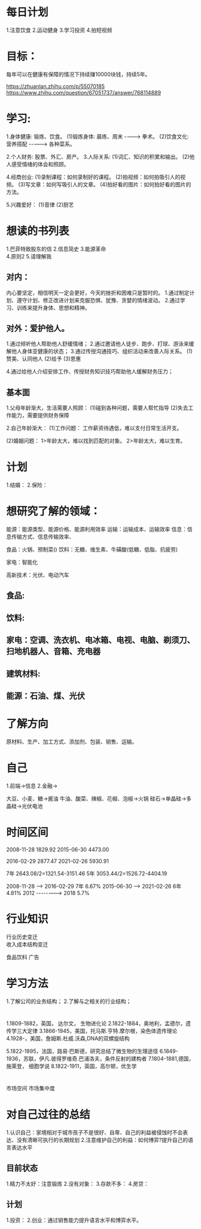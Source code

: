 # 每日计划
  1.注意饮食
  2.运动健身
  3.学习投资
  4.拍短视频

# 目标：
  每年可以在健康有保障的情况下持续赚10000块钱，持续5年。

  https://zhuanlan.zhihu.com/p/55070185
  https://www.zhihu.com/question/67051737/answer/768114889

# 学习:
  1.身体健康: 锻炼、饮食。
    (1)锻炼身体: 晨练、周末 ----> 拳术。
    (2)饮食文化: 营养搭配  -----> 各种菜系。
    
  2.个人财务: 股票、外汇、房产。
  3.人际关系:
    (1)词汇、知识的积累和输出。 
    (2)他人感受情绪的体会和照顾。

  4.经商创业:
    (1)录制课程：如何录制好的课程。
    (2)拍视频：如何拍吸引人的视频。
    (3)写文章：如何写吸引人的文章。
    (4)拍好看的图片：如何拍好看的图片的方法。

  5.兴趣爱好：
    (1)音律
    (2)厨艺

# 想读的书列表
  1.巴菲特致股东的信
  2.信息简史 
  3.能源革命  
  4.原则2
  5.请理解我
  
## 对内：
  内心要坚定，相信明天一定会更好，今天的挫折和困难只是暂时的。
  1.通过制定计划、遵守计划、修正改进计划来克服恐惧、犹豫、贪婪的情绪波动。
  2.通过学习、训练来提升身体、思想和精神。

## 对外：爱护他人。
  1.通过倾听他人帮助他人舒缓情绪；
  2.通过邀请他人徒步、跑步、打球、游泳来缓解他人身体亚健康的状态；
  3.通过传授沟通技巧、组织活动来改善人际关系。
    (1)赞美、认同他人
    (2)给予
    (3)恩惠

  4.通过给他人介绍安排工作、传授财务知识技巧帮助他人缓解财务压力；

## 基本面
1.父母年龄渐大，生活需要人照顾：
  (1)碰到各种问题，需要人帮忙指导
  (2)失去工作能力，需要提供财务保障

2.自己年龄渐大：
  (1)工作问题：
    工作薪资待遇低，难以支付日常生活开支。

  (2)婚姻问题：
    1>年龄太大，难以找到匹配的对象。
    2>年龄太大，难以生育。

 # 计划
 1.结婚：
 2.保险：

 # 想研究了解的领域：
 能源：能源类型、能源价格、能源利用效率
 运输：运输成本、运输效率
 信息：信息传输方式、信息传输效率、

 食品：火锅、预制菜()
 饮料：无糖、维生素、牛磺酸(低糖、低脂、抗疲劳)

 家电：智能化

 高新技术：光伏、电动汽车

## 食品: 
## 饮料: 
## 家电：空调、洗衣机、电冰箱、电视、电脑、剃须刀、扫地机器人、音箱、充电器
## 建筑材料:

## 能源：石油、煤、光伏

# 了解方向
原材料、生产、加工方式、添加剂、包装、销售、运输。

# 自己
1.前端->信息
2.金融->

大豆、小麦、糖->酱油
牛油、酸菜、辣椒、花椒、泡椒->火锅
硅石->单晶硅->多晶硅->光伏电池

# 时间区间
2008-11-28 1829.92
2015-06-30 4473.00

2016-02-29 2877.47
2021-02-26 5930.91

7年  2643.08/2=1321.54-3151.46 
5年  3053.44/2=1526.72-4404.19 

2008-11-28 --> 2016-02-29 7年  6.67%
2015-06-30 --> 2021-02-26 6年  4.81%
2012 --------> 2018            5.7%

# 行业知识
行业历史变迁  
收入成本结构变迁

食品饮料
广告

#  学习方法
1.了解公司的业务结构；
2.了解与之相关的行业结构；

# 
1.1809-1882，英国， 达尔文， 生物进化论
2.1822-1884，奥地利，孟德尔，遗传学三大定律
3.1866-1945，美国，托马斯.亨特.摩尔根，染色体遗传理论
4.1928-，美国，詹姆斯.杜威.沃森,DNA的双螺旋结构

5.1822-1895，法国，路易·巴斯德，研究总结了微生物的生理途径
6.1849-1936，苏联，伊凡.彼得罗维奇.巴浦洛夫，条件反射的建构者
7.1804-1881,德国，施莱登， 细胞学说
8.1822-1911，英国，高尔顿，优生学

#
市场空间
市场集中度

# 对自己过往的总结
1.认识自己：家境相对于城市孩子不是很好、自卑、自己的利益被侵蚀时不会表达、没有清晰可执行的长期规划
2.注意维护自己的利益：如何博弈?提升自己的语言表达水平

## 目前状态
1.精力不太好：注意锻炼
2.没有对象：
3.存款不多：
4.房贷：

## 计划
1.投资：
2.创业：通过销售能力提升语言水平和博弈水平。

















 
   